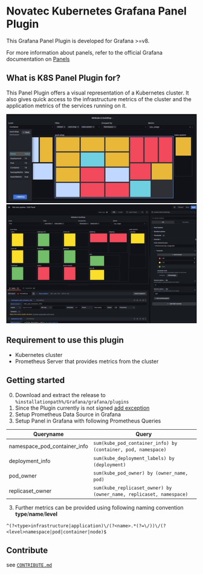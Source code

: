 # Novatec Kubernetes Grafana Panel Plugin

<!-- TODO consider adding pipelines -->
<!-- [![CircleCI](https://circleci.com/gh/grafana/simple-react-panel.svg?style=svg)](https://circleci.com/gh/grafana/simple-react-panel)
[![David Dependency Status](https://david-dm.org/grafana/simple-react-panel.svg)](https://david-dm.org/grafana/simple-react-panel)
[![David Dev Dependency Status](https://david-dm.org/grafana/simple-react-panel/dev-status.svg)](https://david-dm.org/grafana/simple-react-panel/?type=dev)
[![Known Vulnerabilities](https://snyk.io/test/github/grafana/simple-react-panel/badge.svg)](https://snyk.io/test/github/grafana/simple-react-panel)
[![Maintainability](https://api.codeclimate.com/v1/badges/1dee2585eb412f913cbb/maintainability)](https://codeclimate.com/github/grafana/simple-react-panel/maintainability)
[![Test Coverage](https://api.codeclimate.com/v1/badges/1dee2585eb412f913cbb/test_coverage)](https://codeclimate.com/github/grafana/simple-react-panel/test_coverage) -->

This Grafana Panel Plugin is developed for Grafana >=v8.

For more information about panels, refer to the official Grafana documentation on [Panels](https://grafana.com/docs/grafana/latest/features/panels/panels/)

## What is K8S Panel Plugin for?

This Panel Plugin offers a visual representation of a Kubernetes cluster. It also gives quick access to the infrastructure metrics of the cluster and the application metrics of the services running on it.

![Example image 1 from the plugin](/src/img/example_1.jpg "Sample Image 1")
![Example image 2 from the plugin](/src/img/example_2.jpg "Sample Image 2")

## Requirement to use this plugin

- Kubernetes cluster
- Prometheus Server that provides metrics from the cluster

## Getting started

0. Download and extract the release to `%installationpath%/Grafana/grafana/plugins`
1. Since the Plugin currently is not signed [add exception](https://grafana.com/docs/grafana/latest/plugins/plugin-signatures/#allow-unsigned-plugins)
2. Setup Prometheus Data Source in Grafana
3. Setup Panel in Grafana with following Prometheus Queries

|Queryname|Query|
|--|--|
|namespace_pod_container_info|`sum(kube_pod_container_info) by (container, pod, namespace)`|
|deployment_info|`sum(kube_deployment_labels) by (deployment)`|
|pod_owner|`sum(kube_pod_owner) by (owner_name, pod)`|
|replicaset_owner|`sum(kube_replicaset_owner) by (owner_name, replicaset, namespace)`|

3. Further metrics can be provided using following naming convention</br>
**type**/**name**/**level**
```regex
^(?<type>infrastructure|application)\/(?<name>.*(?=\/))\/(?<level>namespace|pod|container|node)$
```
## Contribute

see [`CONTRIBUTE.md`](CONTRIBUTE.md)
